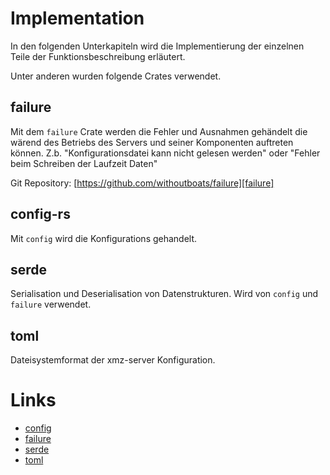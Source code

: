 # Implementation

In den folgenden Unterkapiteln wird die Implementierung der einzelnen Teile der
Funktionsbeschreibung erläutert.

Unter anderen wurden folgende Crates verwendet.

## failure
[failure]: #failure

Mit dem `failure` Crate werden die Fehler und Ausnahmen gehändelt die wärend des Betriebs des Servers und seiner Komponenten auftreten können. Z.b. "Konfigurationsdatei kann nicht gelesen werden" oder "Fehler beim Schreiben der Laufzeit Daten"

Git Repository: [https://github.com/withoutboats/failure][failure]

## config-rs
[config-rs]: #config-rs

Mit `config` wird die Konfigurations gehandelt.

## serde
[serde]: #serde

Serialisation und Deserialisation von Datenstrukturen. Wird von `config` und
`failure` verwendet.

## toml
[toml]: #toml

Dateisystemformat der xmz-server Konfiguration.


# Links
[links]: #links

- [config][config-repo]
- [failure][failure-repo]
- [serde][serde-repo]
- [toml][toml-repo]


[config-repo]: https://github.com/mehcode/config-rs
[failure-repo]: https://github.com/withoutboats/failure
[serde-repo]: https://github.com/serde-rs/serde
[toml-repo]: https://github.com/alexcrichton/toml-rs
